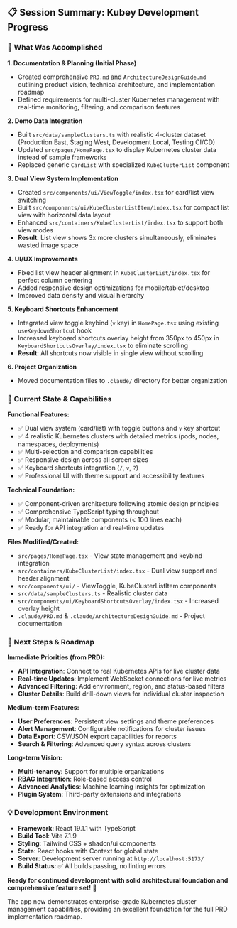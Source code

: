 ## 📋 **Session Summary: Kubey Development Progress**

### **🎯 What Was Accomplished**

**1. Documentation & Planning (Initial Phase)**
- Created comprehensive `PRD.md` and `ArchitectureDesignGuide.md` outlining product vision, technical architecture, and implementation roadmap
- Defined requirements for multi-cluster Kubernetes management with real-time monitoring, filtering, and comparison features

**2. Demo Data Integration**
- Built `src/data/sampleClusters.ts` with realistic 4-cluster dataset (Production East, Staging West, Development Local, Testing CI/CD)
- Updated `src/pages/HomePage.tsx` to display Kubernetes cluster data instead of sample frameworks
- Replaced generic `CardList` with specialized `KubeClusterList` component

**3. Dual View System Implementation**
- Created `src/components/ui/ViewToggle/index.tsx` for card/list view switching
- Built `src/components/ui/KubeClusterListItem/index.tsx` for compact list view with horizontal data layout
- Enhanced `src/containers/KubeClusterList/index.tsx` to support both view modes
- **Result**: List view shows 3x more clusters simultaneously, eliminates wasted image space

**4. UI/UX Improvements**
- Fixed list view header alignment in `KubeClusterList/index.tsx` for perfect column centering
- Added responsive design optimizations for mobile/tablet/desktop
- Improved data density and visual hierarchy

**5. Keyboard Shortcuts Enhancement**
- Integrated view toggle keybind (`v` key) in `HomePage.tsx` using existing `useKeydownShortcut` hook
- Increased keyboard shortcuts overlay height from 350px to 450px in `KeyboardShortcutsOverlay/index.tsx` to eliminate scrolling
- **Result**: All shortcuts now visible in single view without scrolling

**6. Project Organization**
- Moved documentation files to `.claude/` directory for better organization

### **🔧 Current State & Capabilities**

**Functional Features:**
- ✅ Dual view system (card/list) with toggle buttons and `v` key shortcut
- ✅ 4 realistic Kubernetes clusters with detailed metrics (pods, nodes, namespaces, deployments)
- ✅ Multi-selection and comparison capabilities
- ✅ Responsive design across all screen sizes
- ✅ Keyboard shortcuts integration (`/`, `v`, `?`)
- ✅ Professional UI with theme support and accessibility features

**Technical Foundation:**
- ✅ Component-driven architecture following atomic design principles
- ✅ Comprehensive TypeScript typing throughout
- ✅ Modular, maintainable components (< 100 lines each)
- ✅ Ready for API integration and real-time updates

**Files Modified/Created:**
- `src/pages/HomePage.tsx` - View state management and keybind integration
- `src/containers/KubeClusterList/index.tsx` - Dual view support and header alignment
- `src/components/ui/` - ViewToggle, KubeClusterListItem components
- `src/data/sampleClusters.ts` - Realistic cluster data
- `src/components/ui/KeyboardShortcutsOverlay/index.tsx` - Increased overlay height
- `.claude/PRD.md` & `.claude/ArchitectureDesignGuide.md` - Project documentation

### **🚀 Next Steps & Roadmap**

**Immediate Priorities (from PRD):**
- **API Integration**: Connect to real Kubernetes APIs for live cluster data
- **Real-time Updates**: Implement WebSocket connections for live metrics
- **Advanced Filtering**: Add environment, region, and status-based filters
- **Cluster Details**: Build drill-down views for individual cluster inspection

**Medium-term Features:**
- **User Preferences**: Persistent view settings and theme preferences
- **Alert Management**: Configurable notifications for cluster issues
- **Data Export**: CSV/JSON export capabilities for reports
- **Search & Filtering**: Advanced query syntax across clusters

**Long-term Vision:**
- **Multi-tenancy**: Support for multiple organizations
- **RBAC Integration**: Role-based access control
- **Advanced Analytics**: Machine learning insights for optimization
- **Plugin System**: Third-party extensions and integrations

### **💡 Development Environment**

- **Framework**: React 19.1.1 with TypeScript
- **Build Tool**: Vite 7.1.9
- **Styling**: Tailwind CSS + shadcn/ui components
- **State**: React hooks with Context for global state
- **Server**: Development server running at `http://localhost:5173/`
- **Build Status**: ✅ All builds passing, no linting errors

**Ready for continued development with solid architectural foundation and comprehensive feature set!** 🎉

The app now demonstrates enterprise-grade Kubernetes cluster management capabilities, providing an excellent foundation for the full PRD implementation roadmap.